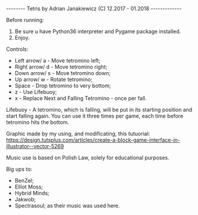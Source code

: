 -------- Tetris by Adrian Janakiewicz (C) 12.2017 - 01.2018 -------------

Before running:

1. Be sure u have Python36 interpreter and Pygame package installed.
2. Enjoy.

Controls:

- Left arrow/ a  - Move tetromino left;
- Right arrow/ d - Move tetromino right;
- Down arrow/ s  - Move tetromino down;
- Up arrow/ w    - Rotate tetromino;
- Space 	 - Drop tetromino to very bottom;
- z 		 - Use Lifebuoy;
- x          - Replace Next and Falling Tetromino - once per fall.

Lifebuoy - A tetromino, which is falling, will be put in its starting position and start falling again.
	   You can use it three times per game, each time before tetromino hits the bottom.


Graphic made by my using, and modificating, this tutuorial:
https://design.tutsplus.com/articles/create-a-block-game-interface-in-illustrator--vector-5269

Music use is based on Polish Law, solely for educational purposes. 

Big ups to:
- BenZel;
- Elliot Moss;
- Hybrid Minds;
- Jakwob;
- Spectrasoul;
as their music was used here. 
